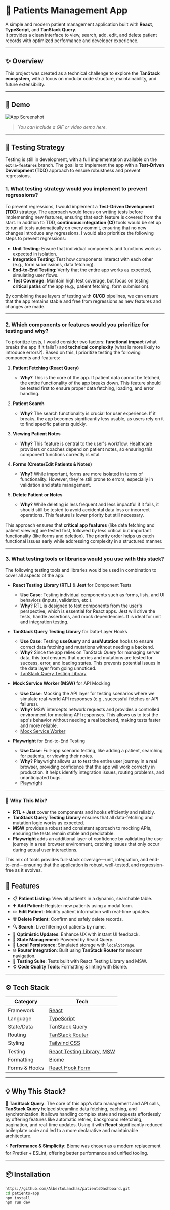 # 🏥 Patients Management App

A simple and modern patient management application built with **React**, **TypeScript**, and **TanStack Query**.  
It provides a clean interface to view, search, add, edit, and delete patient records with optimized performance and developer experience.

---

## ✨ Overview

This project was created as a technical challenge to explore the **TanStack ecosystem**, with a focus on modular code structure, maintainability, and future extensibility.

---

## 📸 Demo

![App Screenshot](./screenshots/demo.png)  
> _You can include a GIF or video demo here._

---


## 🧪 Testing Strategy

Testing is still in development, with a full implementation available on the **`extra-features`** branch. The goal is to implement the app with a **Test-Driven Development (TDD)** approach to ensure robustness and prevent regressions.


### 1. **What testing strategy would you implement to prevent regressions?**

To prevent regressions, I would implement a **Test-Driven Development (TDD)** strategy. The approach would focus on writing tests before implementing new features, ensuring that each feature is covered from the start. In addition to TDD, **continuous integration (CI)** tools would be set up to run all tests automatically on every commit, ensuring that no new changes introduce any regressions. I would also prioritize the following steps to prevent regressions:

- **Unit Testing**: Ensure that individual components and functions work as expected in isolation.
- **Integration Testing**: Test how components interact with each other (e.g., form submissions, data fetching).
- **End-to-End Testing**: Verify that the entire app works as expected, simulating user flows.
- **Test Coverage**: Maintain high test coverage, but focus on testing **critical paths** of the app (e.g., patient fetching, form submission).

By combining these layers of testing with **CI/CD** pipelines, we can ensure that the app remains stable and free from regressions as new features and changes are made.

---

### 2. **Which components or features would you prioritize for testing and why?**

To prioritize tests, I would consider two factors: **functional impact** (what breaks the app if it fails?) and **technical complexity** (what is more likely to introduce errors?). Based on this, I prioritize testing the following components and features:

1. **Patient Fetching (React Query)**  
   - **Why?** This is the core of the app. If patient data cannot be fetched, the entire functionality of the app breaks down. This feature should be tested first to ensure proper data fetching, loading, and error handling.
   
2. **Patient Search**  
   - **Why?** The search functionality is crucial for user experience. If it breaks, the app becomes significantly less usable, as users rely on it to find specific patients quickly.
   
3. **Viewing Patient Notes**  
   - **Why?** This feature is central to the user's workflow. Healthcare providers or coaches depend on patient notes, so ensuring this component functions correctly is vital.
   
4. **Forms (Create/Edit Patients & Notes)**  
   - **Why?** While important, forms are more isolated in terms of functionality. However, they're still prone to errors, especially in validation and state management.
   
5. **Delete Patient or Notes**  
   - **Why?** While deleting is less frequent and less impactful if it fails, it should still be tested to avoid accidental data loss or incorrect operations. This feature is lower priority but still necessary.

This approach ensures that **critical app features** (like data fetching and patient viewing) are tested first, followed by less critical but important functionality (like forms and deletion). The priority order helps us catch functional issues early while addressing complexity in a structured manner.

---

### 3. **What testing tools or libraries would you use with this stack?**

The following testing tools and libraries would be used in combination to cover all aspects of the app:

- **React Testing Library (RTL)** & **Jest** for Component Tests  
  - **Use Case**: Testing individual components such as forms, lists, and UI behaviors (inputs, validation, etc.).
  - **Why?** RTL is designed to test components from the user's perspective, which is essential for React apps. Jest will drive the tests, handle assertions, and mock dependencies. It is ideal for unit and integration testing.
  
- **TanStack Query Testing Library** for Data-Layer Hooks  
  - **Use Case**: Testing **useQuery** and **useMutation** hooks to ensure correct data fetching and mutations without needing a backend.
  - **Why?** Since the app relies on TanStack Query for managing server data, this tool ensures that queries and mutations are tested for success, error, and loading states. This prevents potential issues in the data layer from going unnoticed.  
  - [TanStack Query Testing Library](https://tanstack.com/query/latest)

- **Mock Service Worker (MSW)** for API Mocking  
  - **Use Case**: Mocking the API layer for testing scenarios where we simulate real-world API responses (e.g., successful fetches or API failures).
  - **Why?** MSW intercepts network requests and provides a controlled environment for mocking API responses. This allows us to test the app's behavior without needing a real backend, making tests faster and more reliable.  
  - [Mock Service Worker](https://mswjs.io/)

- **Playwright** for End-to-End Testing  
  - **Use Case**: Full-app scenario testing, like adding a patient, searching for patients, or viewing their notes.
  - **Why?** Playwright allows us to test the entire user journey in a real browser, providing confidence that the app will work correctly in production. It helps identify integration issues, routing problems, and unanticipated bugs.  
  - [Playwright](https://playwright.dev/)

---

### 🔄 **Why This Mix?**

- **RTL + Jest** cover the components and hooks efficiently and reliably.
- **TanStack Query Testing Library** ensures that all data-fetching and mutation logic works as expected.
- **MSW** provides a robust and consistent approach to mocking APIs, ensuring the tests remain stable and predictable.
- **Playwright** adds an additional layer of confidence by validating the user journey in a real browser environment, catching issues that only occur during actual user interactions.

This mix of tools provides full-stack coverage—unit, integration, and end-to-end—ensuring that the application is robust, well-tested, and regression-free as it evolves.

## 🚀 Features

- 📋 **Patient Listing**: View all patients in a dynamic, searchable table.
- ➕ **Add Patient**: Register new patients using a modal form.
- ✏️ **Edit Patient**: Modify patient information with real-time updates.
- 🗑️ **Delete Patient**: Confirm and safely delete records.
- 🔍 **Search**: Live filtering of patients by name.
- 🔄 **Optimistic Updates**: Enhance UX with instant UI feedback.
- 🧠 **State Management**: Powered by React Query.
- 💾 **Local Persistence**: Simulated storage with `localStorage`.
- 🌐 **Router Integration**: Built using **TanStack Router** for modern navigation.
- 🧪 **Testing Suite**: Tests built with React Testing Library and MSW.
- ⚙️ **Code Quality Tools**: Formatting & linting with Biome.

---

## ⚙️ Tech Stack

| Category         | Tech                          |
|------------------|-------------------------------|
| Framework        | [React](https://reactjs.org/) |
| Language         | [TypeScript](https://www.typescriptlang.org/) |
| State/Data       | [TanStack Query](https://tanstack.com/query/latest) |
| Routing          | [TanStack Router](https://tanstack.com/router) |
| Styling          | [Tailwind CSS](https://tailwindcss.com/) |
| Testing          | [React Testing Library](https://testing-library.com/), [MSW](https://mswjs.io/) |
| Formatting       | [Biome](https://biomejs.dev/) |
| Forms & Hooks    | [React Hook Form](https://react-hook-form.com/) |

---

## 💡 Why This Stack?

🔬 **TanStack Query**: The core of this app’s data management and API calls, **TanStack Query** helped streamline data fetching, caching, and synchronization. It allows handling complex state and requests effortlessly by offering features like automatic retries, background refetching, pagination, and real-time updates. Using it with **React** significantly reduced boilerplate code and led to a more declarative and maintainable architecture.

⚡ **Performance & Simplicity**: Biome was chosen as a modern replacement for Prettier + ESLint, offering better performance and unified tooling.

---

## 📦 Installation

```bash
https://github.com/AlbertoLanchas/patientsDashboard.git
cd patients-app
npm install
npm run dev
